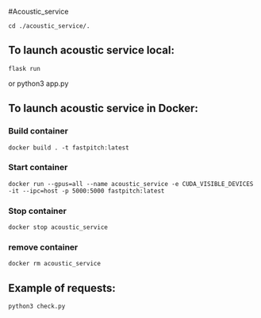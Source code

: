 #Acoustic_service

    cd ./acoustic_service/.

## To launch acoustic service local:
    flask run  
or
    python3 app.py

## To launch acoustic service in Docker:
### Build container
    docker build . -t fastpitch:latest  
### Start container
    docker run --gpus=all --name acoustic_service -e CUDA_VISIBLE_DEVICES -it --ipc=host -p 5000:5000 fastpitch:latest
### Stop container
    docker stop acoustic_service
### remove container 
    docker rm acoustic_service 

## Example of requests:
    python3 check.py